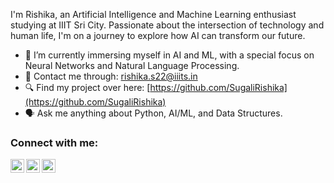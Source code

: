 I'm Rishika, an Artificial Intelligence and Machine Learning enthusiast studying at IIIT Sri City. Passionate about the intersection of technology and human life, I'm on a journey to explore how AI can transform our future.

- 📘 I’m currently immersing myself in AI and ML, with a special focus on Neural Networks and Natural Language Processing.
- 📩 Contact me through: rishika.s22@iiits.in
- 🔍 Find my project over here: [https://github.com/SugaliRishika](https://github.com/SugaliRishika)
- 🗣️ Ask me anything about Python, AI/ML, and Data Structures.

### Connect with me:
[<img align="left" alt="LinkedIn" width="22px" src="https://img.shields.io/badge/-LinkedIn-%230077B5.svg?logo=linkedin&style=flat-square&logoColor=white" />](www.linkedin.com/in/rishika-sugali-844587259)
[<img align="left" alt="Instagram" width="22px" src="https://img.shields.io/badge/-Instagram-E4405F.svg?logo=instagram&style=flat-square&logoColor=white" />](https://www.instagram.com/rishika.835?igsh=dDVwZzJ0cHhiZjlp)
[<img align="left" alt="Kaggle" width="22px" src="https://img.shields.io/badge/-Kaggle-20BEFF.svg?logo=kaggle&style=flat-square&logoColor=white" />](https://www.kaggle.com/rishika835)

<br />
